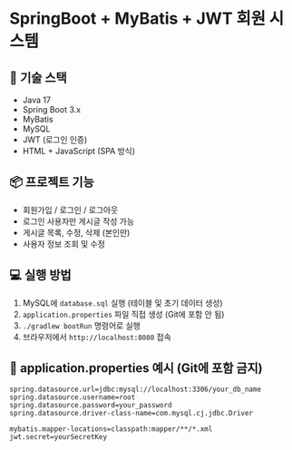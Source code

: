 # SpringBoot + MyBatis + JWT 회원 시스템

## 🔧 기술 스택
- Java 17
- Spring Boot 3.x
- MyBatis
- MySQL
- JWT (로그인 인증)
- HTML + JavaScript (SPA 방식)

## 📦 프로젝트 기능
- 회원가입 / 로그인 / 로그아웃
- 로그인 사용자만 게시글 작성 가능
- 게시글 목록, 수정, 삭제 (본인만)
- 사용자 정보 조회 및 수정

## 💻 실행 방법
1. MySQL에 `database.sql` 실행 (테이블 및 초기 데이터 생성)
2. `application.properties` 파일 직접 생성 (Git에 포함 안 됨)
3. `./gradlew bootRun` 명령어로 실행
4. 브라우저에서 `http://localhost:8080` 접속

## 🔐 application.properties 예시 (Git에 포함 금지)
```properties
spring.datasource.url=jdbc:mysql://localhost:3306/your_db_name
spring.datasource.username=root
spring.datasource.password=your_password
spring.datasource.driver-class-name=com.mysql.cj.jdbc.Driver

mybatis.mapper-locations=classpath:mapper/**/*.xml
jwt.secret=yourSecretKey
